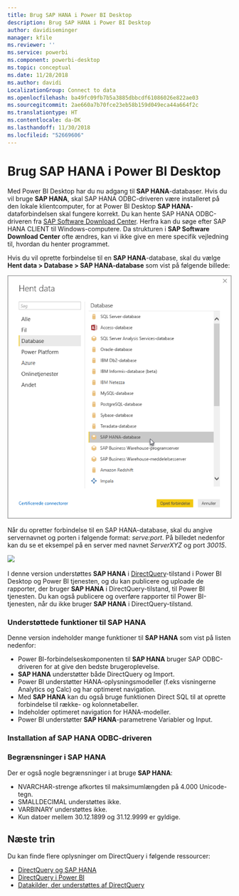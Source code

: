 ```yaml
---
title: Brug SAP HANA i Power BI Desktop
description: Brug SAP HANA i Power BI Desktop
author: davidiseminger
manager: kfile
ms.reviewer: ''
ms.service: powerbi
ms.component: powerbi-desktop
ms.topic: conceptual
ms.date: 11/28/2018
ms.author: davidi
LocalizationGroup: Connect to data
ms.openlocfilehash: ba49fc09fb7b5a3885dbbcdf61086026e822ae03
ms.sourcegitcommit: 2ae660a7b70fce23eb58b159d049eca44a664f2c
ms.translationtype: HT
ms.contentlocale: da-DK
ms.lasthandoff: 11/30/2018
ms.locfileid: "52669606"
---
```

# <a name="use-sap-hana-in-power-bi-desktop"></a>Brug SAP HANA i Power BI Desktop
Med Power BI Desktop har du nu adgang til **SAP HANA**-databaser. Hvis du vil bruge **SAP HANA**, skal SAP HANA ODBC-driveren være installeret på den lokale klientcomputer, for at Power BI Desktop **SAP HANA**-dataforbindelsen skal fungere korrekt. Du kan hente SAP HANA ODBC-driveren fra [SAP Software Download Center](https://support.sap.com/swdc). Herfra kan du søge efter SAP HANA CLIENT til Windows-computere. Da strukturen i **SAP Software Download Center** ofte ændres, kan vi ikke give en mere specifik vejledning til, hvordan du henter programmet.

Hvis du vil oprette forbindelse til en **SAP HANA**-database, skal du vælge **Hent data > Database > SAP HANA-database** som vist på følgende billede:

![](media/desktop-sap-hana/sap-hana-1.png)

Når du opretter forbindelse til en SAP HANA-database, skal du angive servernavnet og porten i følgende format: *serve:port*. På billedet nedenfor kan du se et eksempel på en server med navnet *ServerXYZ* og port *30015*.

![](media/desktop-sap-hana/sap-hana-2.png)

I denne version understøttes **SAP HANA** i [DirectQuery](desktop-directquery-sap-hana.md)-tilstand i Power BI Desktop og Power BI tjenesten, og du kan publicere og uploade de rapporter, der bruger **SAP HANA** i DirectQuery-tilstand, til Power BI tjenesten. Du kan også publicere og overføre rapporter til Power BI-tjenesten, når du ikke bruger **SAP HANA** i DirectQuery-tilstand.

### <a name="supported-features-for-sap-hana"></a>Understøttede funktioner til SAP HANA
Denne version indeholder mange funktioner til **SAP HANA** som vist på listen nedenfor:

* Power BI-forbindelseskomponenten til **SAP HANA** bruger SAP ODBC-driveren for at give den bedste brugeroplevelse.
* **SAP HANA** understøtter både DirectQuery og Import.
* Power BI understøtter HANA-oplysningsmodeller (f.eks visningerne Analytics og Calc) og har optimeret navigation.
* Med **SAP HANA** kan du også bruge funktionen Direct SQL til at oprette forbindelse til række- og kolonnetabeller.
* Indeholder optimeret navigation for HANA-modeller.
* Power BI understøtter **SAP HANA**-parametrene Variabler og Input.

### <a name="installing-the-sap-hana-odbc-driver"></a>Installation af SAP HANA ODBC-driveren
### <a name="limitations-of-sap-hana"></a>Begrænsninger i SAP HANA
Der er også nogle begrænsninger i at bruge **SAP HANA**:

* NVARCHAR-strenge afkortes til maksimumlængden på 4.000 Unicode-tegn.
* SMALLDECIMAL understøttes ikke.
* VARBINARY understøttes ikke.
* Kun datoer mellem 30.12.1899 og 31.12.9999 er gyldige.


## <a name="next-steps"></a>Næste trin
Du kan finde flere oplysninger om DirectQuery i følgende ressourcer:

* [DirectQuery og SAP HANA](desktop-directquery-sap-hana.md)
* [DirectQuery i Power BI](desktop-directquery-about.md)
* [Datakilder, der understøttes af DirectQuery](desktop-directquery-data-sources.md)

